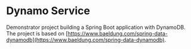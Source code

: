 # Dynamo Service
Demonstrator project building a Spring Boot application with DynamoDB.
The project is based on [https://www.baeldung.com/spring-data-dynamodb](https://www.baeldung.com/spring-data-dynamodb).
